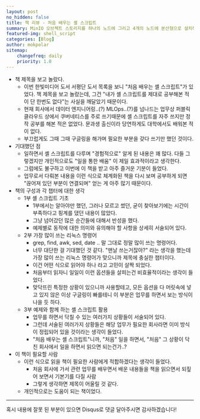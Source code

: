 ```yaml
---
layout: post
no_hidden: false
title: 책 리뷰 - 처음 배우는 셸 스크립트
summary: MinIO 오브젝트 스토리지를 하나의 노드에 그리고 4개의 노드에 분산형으로 설치해보았다...
featured-img: shell_script
categories: [Blog]
author: mokpolar
sitemap:
    changefreq: daily
    priority: 1.0
---
```


* 책 제목을 보고 놀랐다.
    * 이번 한빛미디어 도서 서평단 도서 목록을 보니 "처음 배우는 셸 스크립트"가 있었다. 
    책 제목을 보고 놀랐는데, 그건 "내가 셸 스크립트를 제대로 공부해본 적이 단 한번도 없다"는 사실을 깨달았기 때문이다.
    * 현재 회사에서 데이터 엔지니어링..(?) MLOps..(?)를 넘나드는 업무상 퍼블릭 클라우드 상에서 쿠버네티스를 주로 쓰기때문에 셸 스크립트를 자주 쓰지만 정작 공부를 해본 적은 없었다. 문과생 출신이라 당연하게도 대학에서도 배워본 적이 없다.
    * 부끄럽게도 그때 그때 구글링을 해가며 필요한 부분을 갖다 쓰기만 했던 것이다.
* 기대했던 점
    * 일하면서 셸 스크립트를 다루며 "경험적으로" 알게 된 내용은 꽤 많다. 다들 그렇겠지만 개인적으로도 "일을 통한 배움" 이 제일 효과적이라고 생각한다.
    * 그럼에도 불구하고 이번에 이 책을 받고 아주 즐거운 기분이 들었다.
    * 업무로서 다뤄본 내용을 이런 식으로 체계화된 책을 다시 보며 공부하게 되면 "끊어져 있던 부분이 연결되며" 얻는 게 아주 많기 때문이다.
* 책의 구성과 각 챕터에 대한 생각
    * 1부 셸 스크립트 기초
        * 1부에서는 알아야만 했던, 그러나 모르고 썼던, 굳이 찾아보기에는 시간이 부족하다고 핑계를 댔던 내용이 많았다.
        * 그냥 넘어갔던 많은 순간들에 대해서 반성을 했다.
        * 예제별로 동작에 대한 의미와 유의해야 할 사항을 상세히 서술되어 있다.
    * 2부 가장 많이 쓰는 리눅스 명령어
        * grep, find, awk, sed, date .. 말 그대로 정말 많이 쓰는 명령어다.
        * 너무 대단한 걸 기대했던 것 같다. "맨날 쓰는거잖아?" 라는 생각을 했는데 가장 많이 쓰는 리눅스 명령어가 맞으니까 제목에 충실한 챕터이다.
        * 이건 어떤 식으로 읽어야 하나 라고 고민이 살짝 되었다.
        * 처음부터 읽자니 일일이 이런 옵션들을 살피는건 비효율적이라는 생각이 들었다.
        * 맞닥뜨린 특정한 상황이 있으니까 사용할테고, 모든 옵션을 다 머릿속에 넣고 있지 않은 이상 구글링이 빠를테니 이 부분은 업무를 하면서 보는 방식이 나을 듯 하다.
    * 3부 예제와 함께 하는 셸 스크립트 활용
        * 업무를 하면서 닥칠 수 있는 여러가지 상황들이 서술되어 있다.
        * 그런데 서술된 여러가지 상황들은 해당 업무가 필요한 회사라면 이미 방식이 정립되어 있을 것이라는 생각이 들었다.
        * "처음 배우는 셸 스크립트"니까, "처음" 일을 하면서, "처음" 그 상황이 닥친 회사에서 일을 하면서 읽으면 되는건가..?
* 이 책이 필요할 사람
    * 이런 식으로 읽을 책이 필요한 사람에게 적합하겠다는 생각이 들었다.
        * 처음 회사에 가서 관련 업무를 배우면서 배운 내용들을 책을 읽으면서 되짚어 보면서 기본기를 다질 사람
        * 그렇게 생각하면 제목이 어울릴 것 같다.
    * 개인적으로는 도움이 되는 책이었다.


---

혹시 내용에 잘못 된 부분이 있으면 Disqus로 댓글 달아주시면 감사하겠습니다!
